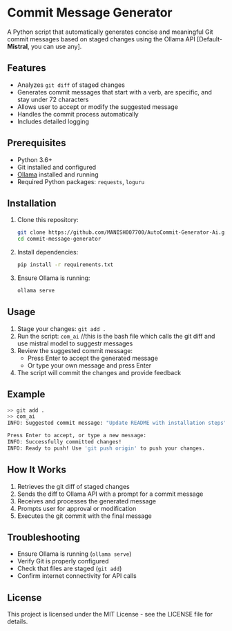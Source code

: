 # Commit Message Generator

A Python script that automatically generates concise and meaningful Git commit messages based on staged changes using the Ollama API [Default-**Mistral**, you can use any].

## Features

- Analyzes `git diff` of staged changes
- Generates commit messages that start with a verb, are specific, and stay under 72 characters
- Allows user to accept or modify the suggested message
- Handles the commit process automatically
- Includes detailed logging

## Prerequisites

- Python 3.6+
- Git installed and configured
- [Ollama](https://ollama.ai/) installed and running
- Required Python packages: `requests`, `loguru`

## Installation

1. Clone this repository:

   ```bash
   git clone https://github.com/MANISH007700/AutoCommit-Generator-Ai.git
   cd commit-message-generator
   ```

2. Install dependencies:

   ```bash
   pip install -r requirements.txt
   ```

3. Ensure Ollama is running:
   ```bash
   ollama serve
   ```

## Usage

1. Stage your changes: `git add .`
2. Run the script: `com_ai` //this is the bash file which calls the git diff and use mistral model to suggestr messages
3. Review the suggested commit message:
   - Press Enter to accept the generated message
   - Or type your own message and press Enter
4. The script will commit the changes and provide feedback

## Example

```bash
>> git add .
>> com_ai
INFO: Suggested commit message: "Update README with installation steps"

Press Enter to accept, or type a new message:
INFO: Successfully committed changes!
INFO: Ready to push! Use 'git push origin' to push your changes.
```

## How It Works

1. Retrieves the git diff of staged changes
2. Sends the diff to Ollama API with a prompt for a commit message
3. Receives and processes the generated message
4. Prompts user for approval or modification
5. Executes the git commit with the final message

## Troubleshooting

- Ensure Ollama is running (`ollama serve`)
- Verify Git is properly configured
- Check that files are staged (`git add`)
- Confirm internet connectivity for API calls

## License

This project is licensed under the MIT License - see the LICENSE file for details.

